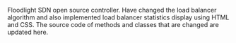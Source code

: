 Floodlight SDN open source controller.
Have changed the load balancer algorithm and also implemented load balancer statistics display using HTML and CSS.
The source code of methods and classes that are changed are updated here.
